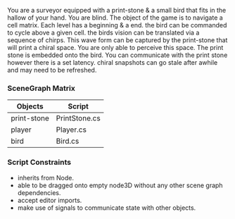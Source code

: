 You are a surveyor equipped with a print-stone & a small bird that fits in the hallow of your hand. You are blind.
The object of the game is to navigate a cell matrix. Each level has a beginning & a end. the bird can be commanded to cycle above a given cell. the birds vision can be translated via a sequence of chirps. This wave form can be captured by the print-stone that will print a chiral space. You are only able to perceive this space. The print stone is embedded onto the bird. You can communicate with the print stone however there is a set latency. chiral snapshots can go stale after awhile and may need to be refreshed. 

### SceneGraph Matrix
| **Objects** | **Script** | 
| --- | --- | 
| print-stone | PrintStone.cs |  
| player | Player.cs | 
| bird | Bird.cs | 

### Script Constraints
- inherits from Node.
- able to be dragged onto empty node3D without any other scene graph dependencies.
- accept editor imports.
- make use of signals to communicate state with other objects.

  



